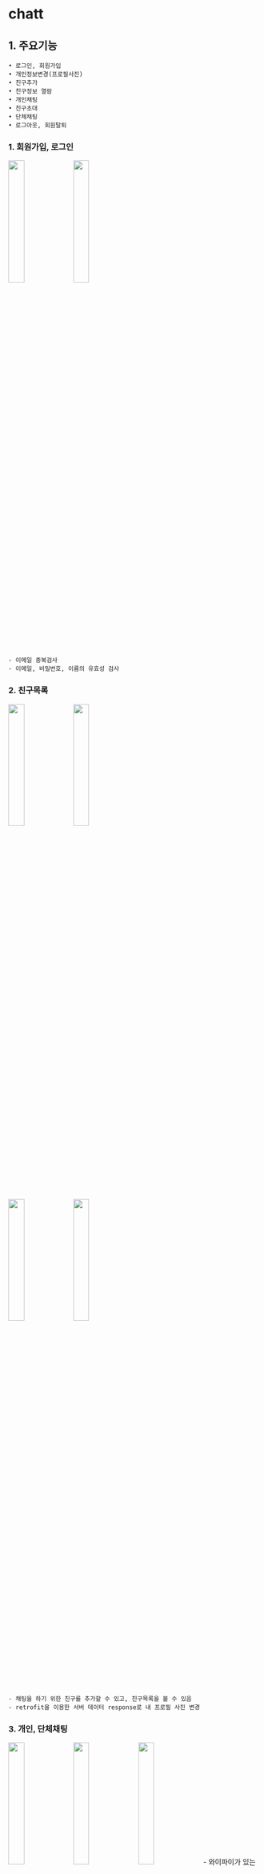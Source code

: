# chatt
## 1. 주요기능
	• 로그인, 회원가입
	• 개인정보변경(프로필사진)
	• 친구추가
	• 친구정보 열람
	• 개인채팅
	• 친구초대
	• 단체채팅
	• 로그아웃, 회원탈퇴
  
  ### 1. 회원가입, 로그인
<right><img src="https://user-images.githubusercontent.com/55048165/74676182-c958ca00-51f8-11ea-9e12-ceb9f101a17c.png" height=25% width="25%"><right>
<img src="https://user-images.githubusercontent.com/55048165/74677098-e098b700-51fa-11ea-8e67-385d0be7cff4.png" height=25% width="25%">


	- 이메일 중복검사
	- 이메일, 비밀번호, 이름의 유효성 검사
	
### 2. 친구목록
<right><img src="https://user-images.githubusercontent.com/55048165/74676195-ce1d7e00-51f8-11ea-8dcb-3666abb8f179.png" height=25% width="25%"><right>
<img src="https://user-images.githubusercontent.com/55048165/74676186-cb228d80-51f8-11ea-90f4-0a5699df5a05.png" height=25% width="25%">

<right><img src="https://user-images.githubusercontent.com/55048165/74678013-25255200-51fd-11ea-84ba-09f53817921e.png" height=25% width="25%"><right>
<img src="https://user-images.githubusercontent.com/55048165/74678015-25bde880-51fd-11ea-8764-804fe322605f.png" height=25% width="25%">


 	- 채팅을 하기 위한 친구를 추가할 수 있고, 친구목록을 볼 수 있음
	- retrofit을 이용한 서버 데이터 response로 내 프로필 사진 변경
	
### 3. 개인, 단체채팅

<right><img src="https://user-images.githubusercontent.com/55048165/74679017-f6f54180-51ff-11ea-854f-9d9904e174a9.png" height=25% width="25%"><right>
<img src="https://user-images.githubusercontent.com/55048165/74676191-ccec5100-51f8-11ea-9e63-8197fa672c1c.png" height=25% width="25%">
<img src="https://user-images.githubusercontent.com/55048165/74676193-cd84e780-51f8-11ea-9e53-6af4f71618b9.png" height=25% width="25%">	
	- 와이파이가 있는 상태에서만 채팅 가능
	- 서로 메세지를 주고 받을 수 있음
	- 개인채팅 중 친구를 초대해 단체채팅으로 변경가능
	
<right><img src="https://user-images.githubusercontent.com/55048165/74678585-bea13380-51fe-11ea-8e02-19db53f872f7.png" height=25% width="25%"><right>	
<img src="https://user-images.githubusercontent.com/55048165/74676194-cd84e780-51f8-11ea-9cf8-d60c6522528d.png" height="25%" width="25%">
	- 스와이프 기능을 이용해 채팅방 탈퇴 
	
### 4. 마이페이지
<right><img src="https://user-images.githubusercontent.com/55048165/74676196-ceb61480-51f8-11ea-83cd-bbf65f350173.png" height=25% width="25%"><right>
	- 회원을 탈퇴하거나 로그아웃을 할 수 있음
